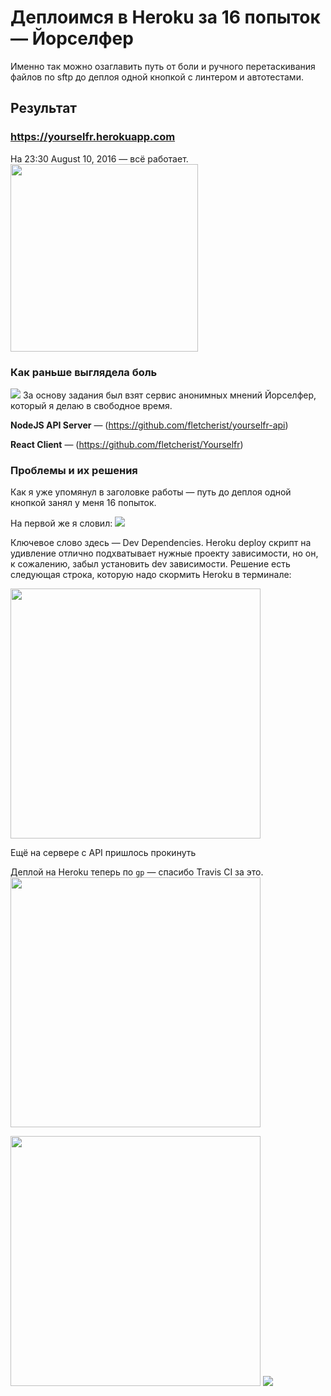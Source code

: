# Деплоимся в Heroku за 16 попыток — Йорселфер
Именно так можно озаглавить путь от боли и ручного перетаскивания файлов по sftp до деплоя одной кнопкой с линтером и автотестами.

## Результат
### https://yourselfr.herokuapp.com
На 23:30 August 10, 2016 — всё работает.
<img src='https://pp.vk.me/c636119/v636119043/1c55d/ERFZaxjKvpE.jpg' width=300/>

### Как раньше выглядела боль
<img src='https://pp.vk.me/c636119/v636119043/1c50c/PU3kWs3KsG8.jpg' />
За основу задания был взят сервис анонимных мнений Йорселфер, который я делаю в свободное время.

**NodeJS API Server** — (https://github.com/fletcherist/yourselfr-api)

**React Client** — (https://github.com/fletcherist/Yourselfr)


### Проблемы и их решения
Как я уже упомянул в заголовке работы — путь до деплоя одной кнопкой занял у меня 16 попыток.

На первой же я словил:
<img src='https://pp.vk.me/c636119/v636119043/1c54c/wOqlIotаthdE.jpg' />

Ключевое слово здесь — Dev Dependencies. Heroku deploy скрипт на удивление отлично подхватывает нужные проекту зависимости, но он, к сожалению, забыл установить dev зависимости. Решение есть следующая строка, которую надо скормить Heroku в терминале:

<img src='https://pp.vk.me/c636119/v636119043/1c566/bY51-vi95qE.jpg' width=400/>

Ещё на сервере с API пришлось прокинуть 

Деплой на Heroku теперь по `gp` — спасибо Travis CI за это.
<img src='https://pp.vk.me/c636119/v636119043/1c542/yBa86hаSu-WA.jpg' width=400/>

<img src='https://pp.vk.me/c636119/v636119043/1c538/Ltcu2-kh8аcM.jpg' width=400/>

<img src='https://pp.vk.me/c636119/v636119043/1c516/sa7hozXпbQwc.jpg' />